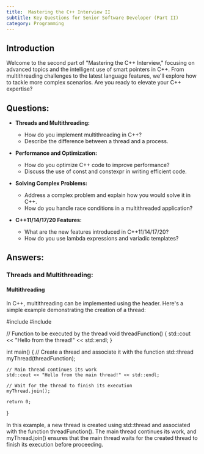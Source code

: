 ```yaml
---
title:  Mastering the C++ Interview II
subtitle: Key Questions for Senior Software Developer (Part II)
category: Programming
---
```


## Introduction
Welcome to the second part of "Mastering the C++ Interview," focusing on advanced topics and the intelligent use of smart pointers in C++. 
From multithreading challenges to the latest language features, we'll explore how to tackle more complex scenarios. Are you ready to elevate your C++ expertise?

## Questions:

* **Threads and Multithreading:**
   * How do you implement multithreading in C++?
   * Describe the difference between a thread and a process.

* **Performance and Optimization:**
   * How do you optimize C++ code to improve performance?
   * Discuss the use of const and constexpr in writing efficient code.

* **Solving Complex Problems:**
   * Address a complex problem and explain how you would solve it in C++.
   * How do you handle race conditions in a multithreaded application?

* **C++11/14/17/20 Features:**
   * What are the new features introduced in C++11/14/17/20?
   * How do you use lambda expressions and variadic templates?



## Answers:
### Threads and Multithreading:
#### Multithreading
In C++, multithreading can be implemented using the <thread> header. Here's a simple example demonstrating the creation of a thread:


#include <iostream>
#include <thread>

// Function to be executed by the thread
void threadFunction() {
    std::cout << "Hello from the thread!" << std::endl;
}

int main() {
    // Create a thread and associate it with the function
    std::thread myThread(threadFunction);

    // Main thread continues its work
    std::cout << "Hello from the main thread!" << std::endl;

    // Wait for the thread to finish its execution
    myThread.join();

    return 0;
}


In this example, a new thread is created using std::thread and associated with the function threadFunction(). The main thread continues its work, and myThread.join() ensures that the main thread waits for the created thread to finish its execution before proceeding.
  
